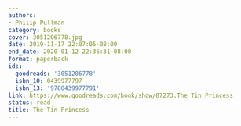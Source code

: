 ```yaml
---
authors:
- Philip Pullman
category: books
cover: 3051206778.jpg
date: 2019-11-17 22:07:05-08:00
end_date: 2020-01-12 22:36:31-08:00
format: paperback
ids:
  goodreads: '3051206778'
  isbn_10: 0439977797
  isbn_13: '9780439977791'
link: https://www.goodreads.com/book/show/87273.The_Tin_Princess
status: read
title: The Tin Princess
---
```

